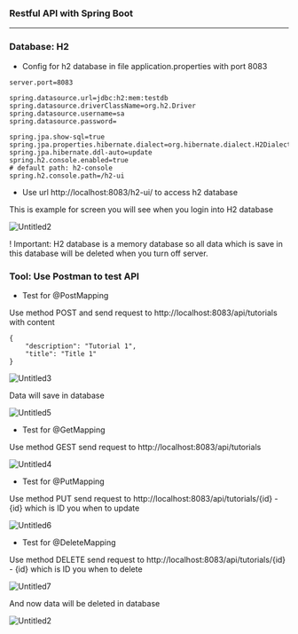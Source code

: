### Restful API with Spring Boot

---

### Database: H2
* Config for h2 database in file application.properties with port 8083
```
server.port=8083

spring.datasource.url=jdbc:h2:mem:testdb
spring.datasource.driverClassName=org.h2.Driver
spring.datasource.username=sa
spring.datasource.password=

spring.jpa.show-sql=true
spring.jpa.properties.hibernate.dialect=org.hibernate.dialect.H2Dialect
spring.jpa.hibernate.ddl-auto=update
spring.h2.console.enabled=true
# default path: h2-console
spring.h2.console.path=/h2-ui

```
* Use url http://localhost:8083/h2-ui/ to access h2 database

This is example for screen you will see when you login into H2 database

![Untitled2](https://user-images.githubusercontent.com/93864928/225974346-9fa88291-f7cc-4331-9a93-b63a988c1769.png)

! Important: H2 database is a memory database so all data which is save in this database will be deleted when you turn off server.

### Tool: Use Postman to test API

* Test for @PostMapping

Use method POST and send request to http://localhost:8083/api/tutorials with content

```
{
    "description": "Tutorial 1",
    "title": "Title 1"
}
```

![Untitled3](https://user-images.githubusercontent.com/93864928/225975312-69c7b908-5c8a-4a0e-8f6c-76ed6adeeb51.png)

Data will save in database

![Untitled5](https://user-images.githubusercontent.com/93864928/225976982-d79ca3da-6c1c-4dc9-bba6-a94acc930c8a.png)

* Test for @GetMapping

Use method GEST send request to http://localhost:8083/api/tutorials

![Untitled4](https://user-images.githubusercontent.com/93864928/225975972-440ad6bf-99d4-49c5-b27d-b6634115d629.png)

* Test for @PutMapping

Use method PUT send request to http://localhost:8083/api/tutorials/{id} - {id} which is ID you when to update

![Untitled6](https://user-images.githubusercontent.com/93864928/225977581-f154eb96-3779-48e5-8dd3-c8fccb732eef.png)

* Test for @DeleteMapping

Use method DELETE send request to http://localhost:8083/api/tutorials/{id} - {id} which is ID you when to delete

![Untitled7](https://user-images.githubusercontent.com/93864928/225977827-c9b98d43-7531-4f34-9172-4becd02f1189.png)

And now data will be deleted in database

![Untitled2](https://user-images.githubusercontent.com/93864928/225974346-9fa88291-f7cc-4331-9a93-b63a988c1769.png)
